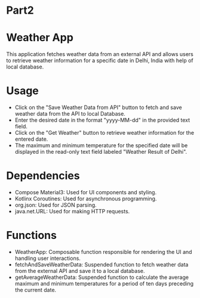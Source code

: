 # Part2

# Weather App
This application fetches weather data from an external API and allows users to retrieve weather information for a specific date in Delhi, India with help of local database.

# Usage
- Click on the "Save Weather Data from API" button to fetch and save weather data from the API to local Database.
- Enter the desired date in the format "yyyy-MM-dd" in the provided text field.
- Click on the "Get Weather" button to retrieve weather information for the entered date.
- The maximum and minimum temperature for the specified date will be displayed in the read-only text field labeled "Weather Result of Delhi".
  
# Dependencies
- Compose Material3: Used for UI components and styling.
- Kotlinx Coroutines: Used for asynchronous programming.
- org.json: Used for JSON parsing.
- java.net.URL: Used for making HTTP requests.
  
# Functions
- WeatherApp: Composable function responsible for rendering the UI and handling user interactions.
- fetchAndSaveWeatherData: Suspended function to fetch weather data from the external API and save it to a local database.
- getAverageWeatherData: Suspended function to calculate the average maximum and minimum temperatures for a period of ten days preceding the current date.
